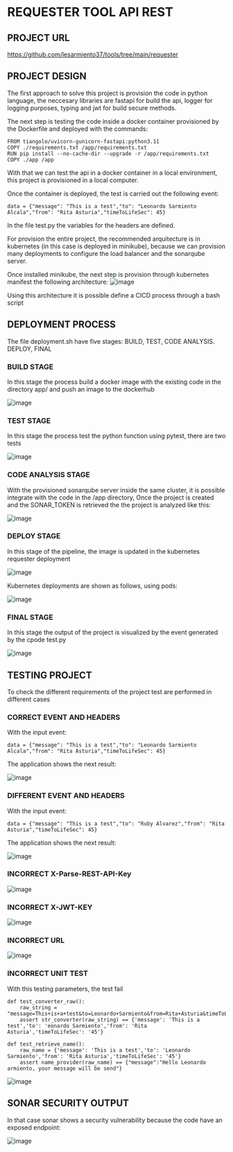 # REQUESTER TOOL API REST
## PROJECT URL
https://github.com/lesarmiento37/tools/tree/main/requester
## PROJECT DESIGN
The first approach to solve this project is provision the code in python language, the neccesary libraries are fastapi for build the api, logger for logging purposes, typing and jwt for build secure methods.

The next step is testing the code inside a docker container provisioned by the Dockerfile and deployed with the commands:
```
FROM tiangolo/uvicorn-gunicorn-fastapi:python3.11
COPY ./requirements.txt /app/requirements.txt
RUN pip install --no-cache-dir --upgrade -r /app/requirements.txt
COPY ./app /app
```
With that we can test the api in a docker container in a local environment, this project is provisioned in a local computer.

Once the container is deployed, the test is carried out the following event:

```
data = {"message": "This is a test","to": "Leonardo Sarmiento Alcala","from": "Rita Asturia","timeToLifeSec": 45}
```
In the file test.py  the variables for the headers are defined.

For provision the entire project, the recommended arquitecture is in kubernetes (in this case is deployed in minikube), because we can provision many deployments to configure the load balancer and the sonarqube server.

Once installed minikube, the next step is provision through kubernetes manifest the following architecture:
![image](https://user-images.githubusercontent.com/17441125/223327458-83678a6e-46b5-41e4-a93b-3947c8237934.png)

Using this architecture it is possible define a CICD process through a bash script

## DEPLOYMENT PROCESS
The file deployment.sh have five stages: BUILD, TEST, CODE ANALYSIS. DEPLOY, FINAL

### BUILD STAGE
In this stage the process build a docker image with the existing code in the directory app/ and push an image to the dockerhub

![image](https://user-images.githubusercontent.com/17441125/223328515-5b4779f2-334f-44c6-8be0-b2f6e3447b0d.png)

### TEST STAGE
In this stage the process test the python function using pytest, there are two tests

![image](https://user-images.githubusercontent.com/17441125/223328561-2837eefd-4e88-48e6-9758-5d2bfe026fe2.png)

### CODE ANALYSIS STAGE
With the provisioned sonarqube server inside the same cluster, it is possible integrate with the code in the /app directory, Once the project is created and the SONAR_TOKEN is retrieved the the project is analyzed like this:

![image](https://user-images.githubusercontent.com/17441125/223328996-fd6751dc-6904-4ffa-a48e-8de683dd38b2.png)

### DEPLOY STAGE
In this stage of the pipeline, the image is updated in the kubernetes requester deployment

![image](https://user-images.githubusercontent.com/17441125/223329264-22f06d4b-33eb-45e1-8c30-12708174201a.png)

Kubernetes deployments are shown as follows, using pods:

![image](https://user-images.githubusercontent.com/17441125/223582078-367129b4-cc93-4f78-b414-ff8910db26db.png)


### FINAL STAGE
In this stage the output of the project is visualized by the event generated by the cpode test.py

![image](https://user-images.githubusercontent.com/17441125/223329604-9626aba4-7ab7-4f25-b300-4c9e4f693532.png)

## TESTING PROJECT
To check the different requirements of the project test are performed in different cases
### CORRECT EVENT AND HEADERS
With the input event:
```
data = {"message": "This is a test","to": "Leonardo Sarmiento Alcala","from": "Rita Asturia","timeToLifeSec": 45}
```
The application shows the next result:

![image](https://user-images.githubusercontent.com/17441125/223329604-9626aba4-7ab7-4f25-b300-4c9e4f693532.png)
### DIFFERENT EVENT AND HEADERS

With the input event:
```
data = {"message": "This is a test","to": "Ruby Alvarez","from": "Rita Asturia","timeToLifeSec": 45}
```
The application shows the next result:

![image](https://user-images.githubusercontent.com/17441125/223330325-ec304013-8630-4f3b-9873-f13bf0f192a5.png)

### INCORRECT X-Parse-REST-API-Key
![image](https://user-images.githubusercontent.com/17441125/223330560-931996a1-718f-4582-90c4-36069cc1142b.png)

### INCORRECT X-JWT-KEY
![image](https://user-images.githubusercontent.com/17441125/223330657-a8c2be26-5369-4bab-9896-1e1d51b83831.png)
### INCORRECT URL
![image](https://user-images.githubusercontent.com/17441125/223330772-f44f39fd-e11c-4392-baf8-0d9ab44987cb.png)
### INCORRECT UNIT TEST
With this testing parameters, the test fail
```
def test_converter_raw():
    raw_string = "message=This+is+a+test&to=Leonardo+Sarmiento&from=Rita+Asturia&timeToLifeSec=45"
    assert str_converter(raw_string) == {'message': 'This is a test','to': 'eonardo Sarmiento','from': 'Rita Asturia','timeToLifeSec': '45'}

def test_retrieve_name():
    raw_name = {'message': 'This is a test','to': 'Leonardo Sarmiento','from': 'Rita Asturia','timeToLifeSec': '45'}
    assert name_provider(raw_name) == {"message":"Hello Leonardo armiento, your message will be send"}

```
![image](https://user-images.githubusercontent.com/17441125/223331307-a0f0c4b7-9a90-4d9f-8755-36ccb03e4ef8.png)

## SONAR SECURITY OUTPUT
In that case sonar shows a security vulnerability because the code have an exposed endpoint:

![image](https://user-images.githubusercontent.com/17441125/223331709-36cbca46-5d70-4223-9384-6ccfadf117a1.png)


